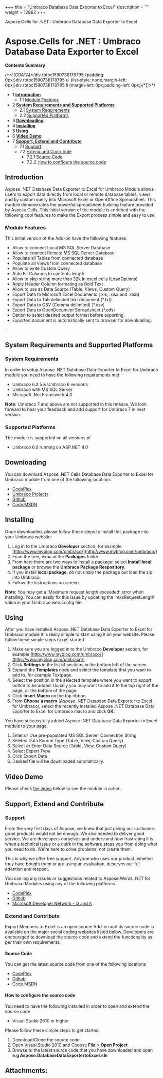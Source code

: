 +++
title = "Umbraco Database Data Exporter to Excel" 
description = "" 
weight = 12892 
+++

Aspose.Cells for .NET : Umbraco Database Data Exporter to Excel  

# Aspose.Cells for .NET : Umbraco Database Data Exporter to Excel


**Contents Summary**

/\*<!\[CDATA\[\*/div.rbtoc1590738178795 {padding: 0px;}div.rbtoc1590738178795 ul {list-style: none;margin-left: 0px;}div.rbtoc1590738178795 li {margin-left: 0px;padding-left: 0px;}/\*\]\]>\*/

*   1 [**Introduction**](#UmbracoDatabaseDataExportertoExcel-Introduction)
    *   1.1 [Module Features](#UmbracoDatabaseDataExportertoExcel-ModuleFeatures)
*   2 [**System Requirements and Supported Platforms**](#UmbracoDatabaseDataExportertoExcel-SystemRequirementsandSupportedPlatforms)
    *   2.1 [System Requirements](#UmbracoDatabaseDataExportertoExcel-SystemRequirements)
    *   2.2 [Supported Platforms](#UmbracoDatabaseDataExportertoExcel-SupportedPlatforms)
*   3 [**Downloading**](#UmbracoDatabaseDataExportertoExcel-Downloading)
*   4 [**Installing**](#UmbracoDatabaseDataExportertoExcel-Installing)
*   5 [**Using**](#UmbracoDatabaseDataExportertoExcel-Using)
*   6 [**Video Demo**](#UmbracoDatabaseDataExportertoExcel-VideoDemo)
*   7 [**Support, Extend and Contribute**](#UmbracoDatabaseDataExportertoExcel-Support,ExtendandContribute)
    *   7.1 [Support](#UmbracoDatabaseDataExportertoExcel-Support)
    *   7.2 [Extend and Contribute](#UmbracoDatabaseDataExportertoExcel-ExtendandContribute)
        *   7.2.1 [Source Code](#UmbracoDatabaseDataExportertoExcel-SourceCode)
        *   7.2.2 [How to configure the source code](#UmbracoDatabaseDataExportertoExcel-Howtoconfigurethesourcecode)

## **Introduction**

Aspose .NET Database Data Exporter to Excel for Umbraco Module allows users to export data directly from local or remote database tables, views and by custom query into Microsoft Excel or OpenOffice Spreadsheet. This module demonstrates the powerful spreadsheet building feature provided by Aspose.Cells. This initial version of the module is enriched with the following cool features to make the Export process simple and easy to use

### Module Features

This initial version of the Add-on have the following features:

*   Allow to connect Local MS SQL Server Database
*   Allow to connect Remote MS SQL Server Database
*   Populate all Tables from connected database
*   Populate all Views from connected database
*   Allow to write Custom Query
*   Auto Fit Columns to contents length.
*   Allow to skip string more than 32k in excel cells (LoadOptions)
*   Apply Header Column formating as Bold Text
*   Allow to use as Data Source (Table, Views, Custom Query)
*   Export Data to Microsoft Excel Documents (.xls, .xlsx and .xlsb)
*   Export Data to Tab delimited text document (\*.txt)
*   Export Data to CSV (Comma delimited) (\*.csv)
*   Export Data to OpenDocument Spreadsheet (\*.ods)
*   Option to select desired output format before exporting.
*   Exported document is automatically sent to browser for downloading. 

.  

## **System Requirements and Supported Platforms**

### System Requirements

In order to setup Aspose .NET Database Data Exporter to Excel for Umbraco module you need to have the following requirements met:

*   Umbraco 6.2.5 & Umbraco 6 versions
*   Umbraco with MS SQL Server
*   Microsoft .Net Framework 4.0

**Note:** Umbraco 7 and above are not supported in this release. We look forward to hear your feedback and add support for Umbraco 7 in next version.

### Supported Platforms

The module is supported on all versions of

*   Umbraco 6.0 running on ASP.NET 4.0

## **Downloading**

You can download Aspose .NET Cells Database Data Exporter to Excel for Umbraco module from one of the following locations

*   [CodePlex](https://aspose-cellsdnn.codeplex.com/releases)
*   [Umbraco Projects](https://goo.gl/BPrWm2)
*   [Github](https://github.com/aspose-cells/Aspose.Cells-for-.NET/releases/tag/AsposeCellsUmbracoDatatoExcel)
*   [Code.MSDN](https://code.msdn.microsoft.com/Aspose-NET-Database-Data-ccabeee5)

## **Installing**

Once downloaded, please follow these steps to install this package into your Umbraco website:

1.  Log in to the Umbraco **Developer** section, for example [http://www.myblog.com/umbraco/](http://www.myblog.com/umbraco/)
2.  From the tree, expand the **Packages** folder.
3.  From here there are two ways to install a package: select **Install local package** or browse the **Umbraco Package Respository.**
4.  If you install **local package**, do not unzip the package but load the zip into Umbraco.
5.  Follow the instructions on screen.

**Note:** You may get a ‘Maximum request length exceeded’ error when installing. You can easily fix this issue by updating the ‘maxRequestLength’ value in your Umbraco web.config file.  
<httpRuntime requestValidationMode="2.0" enableVersionHeader="false" maxRequestLength="25000" />

## **Using**

After you have installed Aspose .NET Database Data Exporter to Excel for Umbraco module it is really simple to start using it on your website. Please follow these simple steps to get started

1.  Make sure you are logged in to the Umbraco **Developer** section, for example [http://www.myblog.com/umbraco/](http://www.myblog.com/umbraco/)
2.  Click **Settings** in the list of sections in the bottom left of the screen.
3.  Expand the **Templates** node and select the template that you want to add to, for example Textpage.
4.  Select the position in the selected template where you want to export button to be added. Usually you may want to add it to the top right of the page, or the bottom of the page.
5.  Click **Insert Macro** on the top ribbon.
6.  From **Choose a macro** (Aspose .NET Database Data Exporter to Excel for Umbraco), select the recently installed Aspose .NET Database Data Exporter to Excel for Umbraco macro and click **OK**.


You have successfully added Aspose .NET Database Data Exporter to Excel module to your page.


1.  Enter or Use pre-populated MS SQL Server Connection String
2.  Seletec Data Source Type (Table, View, Custom Query)
3.  Select or Enter Data Source (Table, View, Custom Query)
4.  Select Export Type
5.  Click Export Data
6.  Desired file will be downloaded automatically.

## **Video Demo**

Please check [the video](https://www.youtube.com/watch?v=MkfKyeLTauE) below to see the module in action.

## **Support, Extend and Contribute**

### Support

From the very first days of Aspose, we knew that just giving our customers good products would not be enough. We also needed to deliver good service. We are developers ourselves and understand how frustrating it is when a technical issue or a quirk in the software stops you from doing what you need to do. We're here to solve problems, not create them.

This is why we offer free support. Anyone who uses our product, whether they have bought them or are using an evaluation, deserves our full attention and respect.

You can log any issues or suggestions related to Aspose.Words .NET for Umbraco Modules using any of the following platforms

*   [CodePlex](https://aspose-cellsumbraco.codeplex.com/workitem/list/basic)
*   [Github](https://github.com/aspose-cells/Aspose.Cells-for-.NET/issues)
*   [Microsoft Developer Network - Q and A](https://code.msdn.microsoft.com/Aspose-NET-Database-Data-ccabeee5/view/Discussions#content)

### Extend and Contribute

Export Members to Excel is an open source Add-on and its source code is available on the major social coding websites listed below. Developers are encouraged to download the source code and extend the functionality as per their own requirements.

#### Source Code

You can get the latest source code from one of the following locations

*   [CodePlex](https://aspose-cellsumbraco.codeplex.com/SourceControl/latest)
*   [Github](https://github.com/aspose-cells/Aspose.Cells-for-.NET/tree/master/Plugins/Aspose.DatabaseDataExportertoExcel)
*   [Code.MSDN](https://code.msdn.microsoft.com/Aspose-NET-Database-Data-ccabeee5)

#### How to configure the source code

You need to have the following installed in order to open and extend the source code

*   Visual Studio 2010 or higher

Please follow these simple steps to get started

1.  Download/Clone the source code.
2.  Open Visual Studio 2010 and Choose **File** > **Open Project**
3.  Browse to the latest source code that you have downloaded and open **e.g Aspose.DatabaseDataExportertoExcel.sln**

## Attachments:


